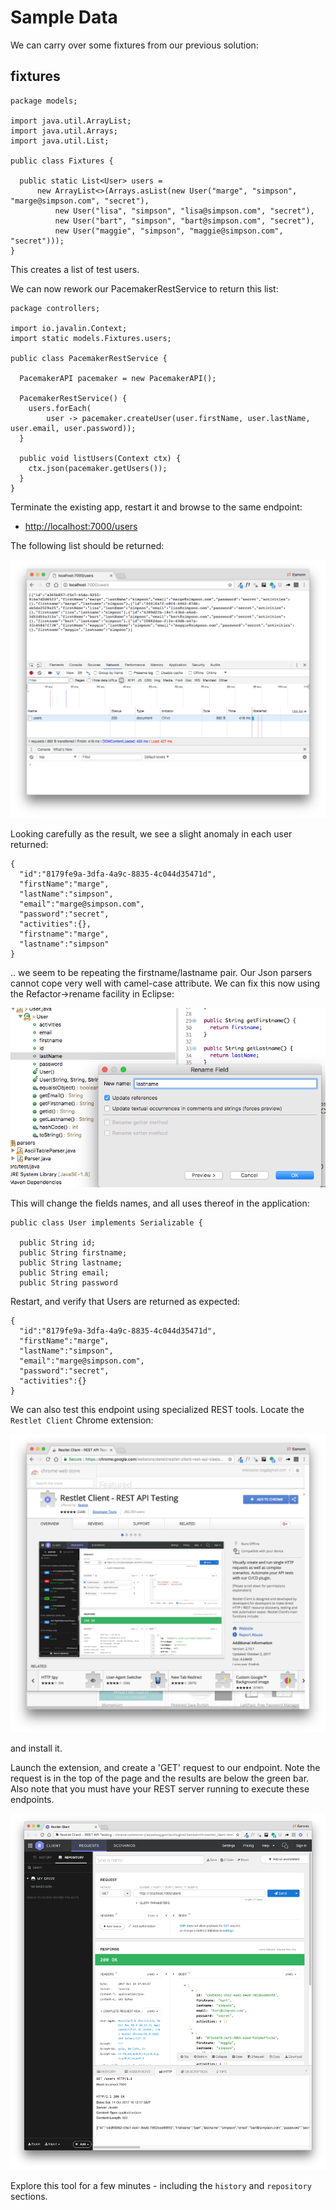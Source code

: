 # Sample Data

We can carry over some fixtures from our previous solution:


## fixtures
~~~
package models;

import java.util.ArrayList;
import java.util.Arrays;
import java.util.List;

public class Fixtures {

  public static List<User> users =
      new ArrayList<>(Arrays.asList(new User("marge", "simpson", "marge@simpson.com", "secret"),
          new User("lisa", "simpson", "lisa@simpson.com", "secret"),
          new User("bart", "simpson", "bart@simpson.com", "secret"),
          new User("maggie", "simpson", "maggie@simpson.com", "secret")));
}
~~~

This creates a list of test users.

We can now rework our PacemakerRestService to return this list:

~~~
package controllers;

import io.javalin.Context;
import static models.Fixtures.users;

public class PacemakerRestService {

  PacemakerAPI pacemaker = new PacemakerAPI();

  PacemakerRestService() {
    users.forEach(
        user -> pacemaker.createUser(user.firstName, user.lastName, user.email, user.password));
  }

  public void listUsers(Context ctx) {
    ctx.json(pacemaker.getUsers());
  }
}
~~~

Terminate the existing app, restart it and browse to the same endpoint:

- <http://localhost:7000/users>

The following list should be returned:

![](img/05.png)

Looking carefully as the result, we see a slight anomaly in each user returned:

~~~
{
  "id":"8179fe9a-3dfa-4a9c-8835-4c044d35471d",
  "firstName":"marge",
  "lastName":"simpson",
  "email":"marge@simpson.com",
  "password":"secret",
  "activities":{},
  "firstname":"marge",
  "lastname":"simpson"
}
~~~

.. we seem to be repeating the firstname/lastname pair. Our Json parsers cannot cope very well with camel-case attribute. We can fix this now using the Refactor->rename facility in Eclipse:

![](img/06.png)

This will change the fields names, and all uses thereof in the application:

~~~
public class User implements Serializable {

  public String id;
  public String firstname;
  public String lastname;
  public String email;
  public String password
~~~  

Restart, and verify that Users are returned as expected:

~~~
{
  "id":"8179fe9a-3dfa-4a9c-8835-4c044d35471d",
  "firstName":"marge",
  "lastName":"simpson",
  "email":"marge@simpson.com",
  "password":"secret",
  "activities":{}
}
~~~

We can also test this endpoint using specialized REST tools. Locate the `Restlet Client` Chrome extension:

![](img/07.png)

and install it.

Launch the extension, and create a 'GET' request to our endpoint. Note the request is in the top of the page and the results are below the green bar.  Also note that you must have your REST server running to execute these endpoints.

![](img/08.png)

Explore this tool for a few minutes - including the `history` and `repository` sections.




